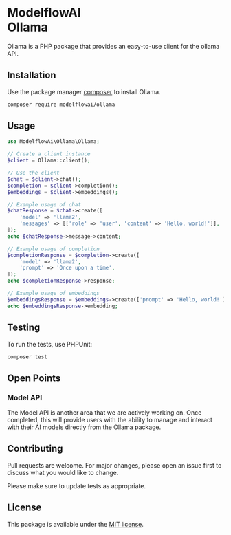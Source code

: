 # ModelflowAI<br/>Ollama

Ollama is a PHP package that provides an easy-to-use client for the ollama API.

## Installation

Use the package manager [composer](https://getcomposer.org/) to install Ollama.

```bash
composer require modelflowai/ollama
```

## Usage

```php
use ModelflowAi\Ollama\Ollama;

// Create a client instance
$client = Ollama::client();

// Use the client
$chat = $client->chat();
$completion = $client->completion();
$embeddings = $client->embeddings();

// Example usage of chat
$chatResponse = $chat->create([
    'model' => 'llama2',
    'messages' => [['role' => 'user', 'content' => 'Hello, world!']],
]);
echo $chatResponse->message->content;

// Example usage of completion
$completionResponse = $completion->create([
    'model' => 'llama2',
    'prompt' => 'Once upon a time',
]);
echo $completionResponse->response;

// Example usage of embeddings
$embeddingsResponse = $embeddings->create(['prompt' => 'Hello, world!']);
echo $embeddingsResponse->embedding;
```

## Testing

To run the tests, use PHPUnit:

```bash
composer test
```

## Open Points

### Model API

The Model API is another area that we are actively working on. Once completed, this will provide users with the ability to manage and interact with their AI models directly from the Ollama package.

## Contributing

Pull requests are welcome. For major changes, please open an issue first to discuss what you would like to change.

Please make sure to update tests as appropriate.

## License

This package is available under the [MIT license](LICENSE).
